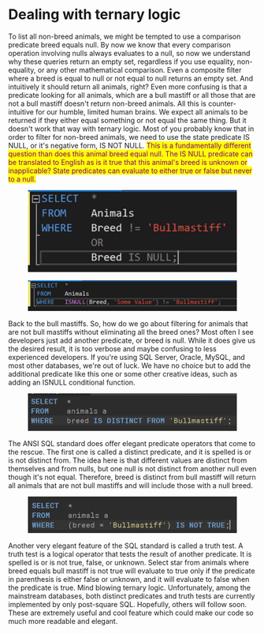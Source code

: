 # Dealing with ternary logic

To list all non-breed animals, we might be tempted to use a comparison predicate breed equals null. By now we know that every comparison operation involving nulls always evaluates to a null, so now we understand why these queries return an empty set, regardless if you use equality, non-equality, or any other mathematical comparison. Even a composite filter where a breed is equal to null or not equal to null returns an empty set. And intuitively it should return all animals, right? Even more confusing is that a predicate looking for all animals, which are a bull mastiff or all those that are not a bull mastiff doesn't return non-breed animals. All this is counter-intuitive for our humble, limited human brains. We expect all animals to be returned if they either equal something or not equal the same thing. But it doesn't work that way with ternary logic. Most of you probably know that in order to filter for non-breed animals, we need to use the state predicate IS NULL, or it's negative form, IS NOT NULL. <mark style="color:purple;">This is a fundamentally different question than does this animal breed equal null. The IS NULL predicate can be translated to English as is it true that this animal's breed is unknown or inapplicable? State predicates can evaluate to either true or false but never to a null.</mark>&#x20;

<figure><img src="../../.gitbook/assets/image (15) (1).png" alt=""><figcaption></figcaption></figure>

<figure><img src="../../.gitbook/assets/image (16) (1).png" alt=""><figcaption></figcaption></figure>

Back to the bull mastiffs. So, how do we go about filtering for animals that are not bull mastiffs without eliminating all the breed ones? Most often I see developers just add another predicate, or breed is null. While it does give us the desired result, it is too verbose and maybe confusing to less experienced developers. If you're using SQL Server, Oracle, MySQL, and most other databases, we're out of luck. We have no choice but to add the additional predicate like this one or some other creative ideas, such as adding an ISNULL conditional function.&#x20;

<figure><img src="../../.gitbook/assets/image (17) (1).png" alt=""><figcaption></figcaption></figure>

The ANSI SQL standard does offer elegant predicate operators that come to the rescue. The first one is called a distinct predicate, and it is spelled is or is not distinct from. The idea here is that different values are distinct from themselves and from nulls, but one null is not distinct from another null even though it's not equal. Therefore, breed is distinct from bull mastiff will return all animals that are not bull mastiffs and will include those with a null breed.&#x20;

<figure><img src="../../.gitbook/assets/image (18) (1).png" alt=""><figcaption></figcaption></figure>

Another very elegant feature of the SQL standard is called a truth test. A truth test is a logical operator that tests the result of another predicate. It is spelled is or is not true, false, or unknown. Select star from animals where breed equals bull mastiff is not true will evaluate to true only if the predicate in parenthesis is either false or unknown, and it will evaluate to false when the predicate is true. Mind blowing ternary logic. Unfortunately, among the mainstream databases, both distinct predicates and truth tests are currently implemented by only post-square SQL. Hopefully, others will follow soon. These are extremely useful and cool feature which could make our code so much more readable and elegant.&#x20;
